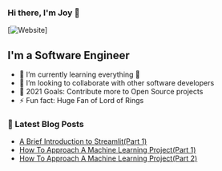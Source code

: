 ### Hi there, I'm Joy 👋

[![Website](https://img.shields.io/badge/Joy-Linda-blue)]


## I'm a Software Engineer 

- 🌱 I’m currently learning everything 🤣
- 👯 I’m looking to collaborate with other software developers
- 🥅 2021 Goals: Contribute more to Open Source projects 
- ⚡ Fun fact: Huge Fan of Lord of Rings  

### 📕 Latest Blog Posts
<!-- BLOG-POST-LIST:START -->
- [A Brief Introduction to Streamlit(Part 1)](https://lindajoywawira.medium.com/a-brief-introduction-to-streamlit-part-1-b09397ef5e2b)
- [How To Approach A Machine Learning Project(Part 1)](https://lindajoywawira.medium.com/how-to-approach-a-machine-learning-project-part-1-594b6fc06466)
- [How To Approach A Machine Learning Project(Part 2)](https://lindajoywawira.medium.com/how-to-approach-a-machine-learning-project-part-2-f083eea6ce36)

<!-- BLOG-POST-LIST:END -->
